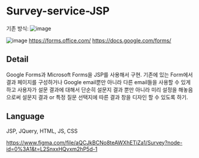 # Survey-service-JSP

기존 방식:
![image](https://user-images.githubusercontent.com/111109411/204485195-2d1ea060-ac3f-4144-9e85-4524f7effa4f.png)

![image](https://user-images.githubusercontent.com/111109411/204485423-9c6b7f00-9ff6-4edc-81c4-1aaa3d88d1eb.png)
https://forms.office.com/ 
https://docs.google.com/forms/

## Detail

Google Forms과 Microsoft Forms을 JSP를 사용해서 구현. 기존에 있는 Form에서 결과 페이지를 구성하거나 Google email뿐만 아니라 다른 email들을 사용할 수 있게 하고 사용자가 설문 결과에 대해서 단순히 설문지 결과 뿐만 아니라 미리 설정을 해놓음으로써 설문지 결과 or 특정 질문 선택지에 따른 결과 창을 디자인 할 수 있도록 하기.


## Language 
JSP, JQuery, HTML, JS, CSS

https://www.figma.com/file/aQCJkBCNo8teAWXhETiZa1/Survey?node-id=0%3A1&t=L2SnxxHQvxm2hP5d-1 


